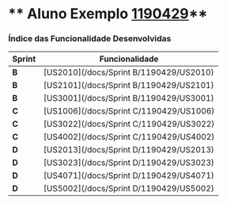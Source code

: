 ** Aluno Exemplo [1190429](./)** 
===============================


### Índice das Funcionalidade Desenvolvidas ###


| Sprint | Funcionalidade     |
|--------|--------------------|
| **B**  | [US2010](/docs/Sprint B/1190429/US2010) |
| **B**  | [US2101](/docs/Sprint B/1190429/US2101) |
| **B**  | [US3001](/docs/Sprint B/1190429/US3001) |
| **C**  | [US1006](/docs/Sprint C/1190429/US1006) |
| **C**  | [US3022](/docs/Sprint C/1190429/US3022) |
| **C**  | [US4002](/docs/Sprint C/1190429/US4002) |
| **D**  | [US2013](/docs/Sprint D/1190429/US2013) |
| **D**  | [US3023](/docs/Sprint D/1190429/US3023) |
| **D**  | [US4071](/docs/Sprint D/1190429/US4071) |
| **D**  | [US5002](/docs/Sprint D/1190429/US5002) |